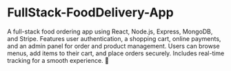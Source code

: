 # FullStack-FoodDelivery-App
A full-stack food ordering app using React, Node.js, Express, MongoDB, and Stripe. Features user authentication, a shopping cart, online payments, and an admin panel for order and product management. Users can browse menus, add items to their cart, and place orders securely. Includes real-time tracking for a smooth experience. 🚀
